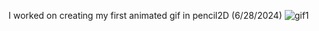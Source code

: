 I worked on creating my first animated gif in pencil2D (6/28/2024)
![gif1](https://github.com/APurbiya/A-Purbiya/assets/130509544/9faff7f2-2ced-4a2e-9a88-41be263cfd78)
